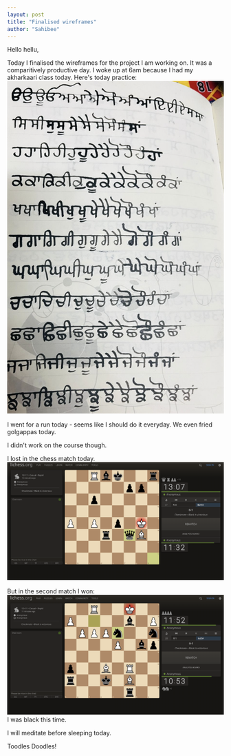 ```yaml
---
layout: post
title: "Finalised wireframes"
author: "Sahibee"
---
```


Hello hellu,

Today I finalised the wireframes for the project I am working on. It was a comparitively productive day. I woke up at 6am because I had my akharkaari class today.
Here's today practice:
![Akharkaari](../images/aug/akharkaari.png)

I went for a run today - seems like I should do it everyday.
We even fried golgappas today.

I didn't work on the course though.

I lost in the chess match today.
![Chess](../images/aug/chess-7.png)

But in the second match I won:
![Chess-2](../images/aug/chess-8.png)
I was black this time.

I will meditate before sleeping today.

Toodles Doodles!
